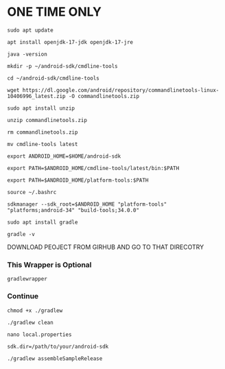 # ONE TIME ONLY

```
sudo apt update
```
```
apt install openjdk-17-jdk openjdk-17-jre
```
```
java -version
```
```
mkdir -p ~/android-sdk/cmdline-tools
```
```
cd ~/android-sdk/cmdline-tools
```
```
wget https://dl.google.com/android/repository/commandlinetools-linux-10406996_latest.zip -O commandlinetools.zip
```
```
sudo apt install unzip
```
```
unzip commandlinetools.zip
```
```
rm commandlinetools.zip
```
```
mv cmdline-tools latest
```
```
export ANDROID_HOME=$HOME/android-sdk
```
```
export PATH=$ANDROID_HOME/cmdline-tools/latest/bin:$PATH
```
```
export PATH=$ANDROID_HOME/platform-tools:$PATH
```
```
source ~/.bashrc
```
```
sdkmanager --sdk_root=$ANDROID_HOME "platform-tools" "platforms;android-34" "build-tools;34.0.0"
```
```
sudo apt install gradle
```
```
gradle -v
```
DOWNLOAD PEOJECT FROM GIRHUB AND GO TO THAT DIRECOTRY
### This Wrapper is Optional
```
gradlewrapper
```
### Continue
```
chmod +x ./gradlew
```
```
./gradlew clean
```
```
nano local.properties
```
```
sdk.dir=/path/to/your/android-sdk
```
```
./gradlew assembleSampleRelease
```



